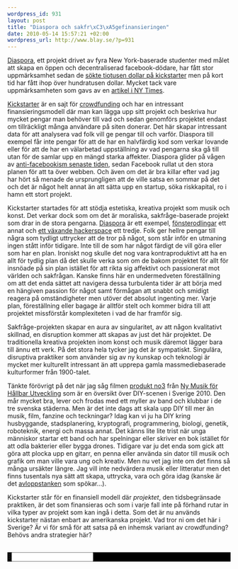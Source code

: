 ```yaml
--- 
wordpress_id: 931
layout: post
title: "Diaspora och sakfr\xC3\xA5gefinansieringen"
date: 2010-05-14 15:57:21 +02:00
wordpress_url: http://www.blay.se/?p=931
---
```

<p style="clear: both"><a href="http://joindiaspora.com/blog.html">Diaspora</a>, ett projekt drivet av fyra New York-baserade studenter med målet att skapa en öppen och decentraliserad facebook-dödare, har fått stor uppmärksamhet sedan de <a href="http://www.kickstarter.com/projects/196017994/diaspora-the-personally-controlled-do-it-all-distr">sökte tiotusen dollar på kickstarter</a> men på kort tid har fått ihop över hundratusen dollar. Mycket tack vare uppmärksamheten som gavs av en <a href="http://www.nytimes.com/2010/05/12/nyregion/12about.html">artikel i NY Times</a>.</p>
<p style="clear: both"><a href="http://www.kickstarter.com/">Kickstarter</a> är en sajt för <a href="http://en.wikipedia.org/wiki/Crowdfunding">crowdfunding</a> och har en intressant finansieringsmodell där man kan lägga upp sitt projekt och beskriva hur mycket pengar man behöver till vad och sedan genomförs projektet endast om tillräckligt många användare på siten donerar. Det här skapar intressant data för att analysera vad folk vill ge pengar till och varför. Diaspora till exempel får inte pengar för att de har en halvfärdig kod som verkar lovande eller för att de har en välarbetad uppställning av vad pengarna ska gå till utan för de samlar upp en mängd starka affekter. Diaspora glider på vågen av <a href="http://copyriot.se/2010/05/14/exodus-fran-facebook/">anti-facebookism senaste tiden</a>, sedan Facebook rullat ut den stora planen för att ta över webben. Och även om det är bra killar efter vad jag har hört så menade de ursprungligen att de ville satsa en sommar på det och det är något helt annat än att sätta upp en startup, söka riskkapital, ro i hamn ett stort projekt.</p>
<p style="clear: both">Kickstarter<a href="http://en.wikipedia.org/wiki/Crowdfunding"></a> startades för att stödja estetiska, kreativa projekt som musik och konst. Det verkar dock som om det är moraliska, sakfråge-baserade projekt som drar in de stora pengarna. <a href="http://www.kickstarter.com/projects/196017994/diaspora-the-personally-controlled-do-it-all-distr">Diaspora</a> är ett exempel, <a href="http://www.kickstarter.com/projects/windowfarms/turn-our-cities-windows-into-vertical-veggie-farm?pos=1">fönsterodlingar</a> ett annat och <a href="http://www.kickstarter.com/projects/nycresistor/a-hackerspace-grows-in-brooklyn">ett växande hackerspace</a> ett tredje. Folk ger hellre pengar till några som tydligt uttrycker att de tror på något, som står inför en utmaning ingen stått inför tidigare. Inte till de som har något färdigt de vill göra eller som har en plan. Ironiskt nog skulle det nog vara kontraproduktivt att ha en allt för tydlig plan då det skulle verka som om de bakom projektet för allt för insnöade på sin plan istället för att rikta sig affektivt och passionerat mot världen och sakfrågan. Kanske finns här en undermedveten föreställning om att det enda sättet att navigera dessa turbulenta tider är att börja med en hängiven passion för något samt förmågan att snabbt och smidigt reagera på omständigheter men utöver det absolut ingenting mer. Varje plan, föreställning eller bagage är alltför stelt och kommer bidra till att projektet missförstår komplexiteten i vad de har framför sig.</p>
<p style="clear: both">Sakfråge-projekten skapar en aura av singularitet, av att någon kvalitativt skillnad, en disruption kommer att skapas av just det här projektet. De traditionella kreativa projekten inom konst och musik däremot lägger bara till ännu ett verk. På det stora hela tycker jag det är sympatiskt. Singulära, disruptiva praktiker som använder sig av ny kunskap och teknologi är mycket mer kulturellt intressant än att upprepa gamla massmediebaserade kulturformer från 1900-talet.</p>
<p style="clear: both">Tänkte förövrigt på det när jag såg filmen <a href="http://vimeo.com/11557668">produkt no3</a> från <a href="http://nmfhu.wordpress.com/2010/05/13/produkterna/">Ny Musik för Hållbar Utveckling</a> som är en översikt över DIY-scenen i Sverige 2010. Den mår mycket bra, lever och frodas med ett myller av band och klubbar i de tre svenska städerna. Men är det inte dags att skala upp DIY till mer än musik, film, fanzine och teckningar? Idag kan vi ju ha DIY kring husbyggande, stadsplanering, kryptografi, programmering, biologi, genetik, roboteknik, energi och massa annat. Det känns lite lite trist när unga människor startar ett band och har spelningar eller skriver en bok istället för att odla bakterier eller bygga drones. Tidigare var ju det enda som gick att göra att plocka upp en gitarr, en penna eller använda sin dator till musik och grafik om man ville vara ung och kreativ. Men nu vet jag inte om det finns så många ursäkter längre. Jag vill inte nedvärdera musik eller litteratur men det finns tusentals nya sätt att skapa, uttrycka, vara och göra idag (kanske är det <a href="http://copyriot.se/2010/05/11/utlopp/">avloppstanken</a> som spökar...).</p>
<p style="clear: both">Kickstarter står för en finansiell modell där <em>projektet</em>, den tidsbegränsade praktiken, är det som finansieras och som i varje fall inte på förhand rutar in vilka typer av projekt som kan ingå i detta. Som det är nu används kickstarter nästan enbart av amerikanska projekt. Vad tror ni om det här i Sverige? Är vi för små för att satsa på en inhemsk variant av crowdfunding? Behövs andra strategier här?</p>

<br class="final-break" style="clear: both" />
<div id="gm_minibuffer_container" style="background-color: #000000;"><span>$</span><input id="gm_minibuffer_input_area" /></div>
